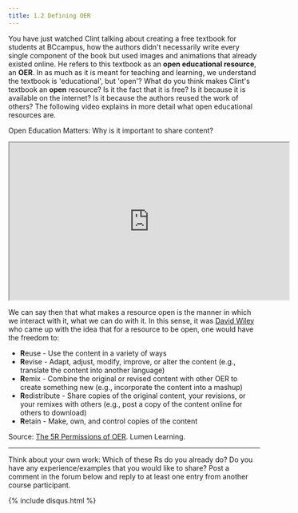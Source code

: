 ```yaml
---
title: 1.2 Defining OER
---
```



You have just watched Clint talking about creating a free textbook for students at BCcampus, how the authors didn't necessarily write every single component of the book but used images and animations that already existed online. He refers to this textbook as an **open educational resource**, an **OER**. In as much as it is meant for teaching and learning, we understand the textbook is 'educational', but 'open'? What do you think makes Clint's textbook an **open** resource? Is it the fact that it is free? Is it because it is available on the internet? Is it because the authors reused the work of others? The following video explains in more detail what open educational resources are.

Open Education Matters: Why is it important to share content?  

<iframe height="315" src="https://www.youtube.com/embed/dTNnxPcY49Q" width="560"></iframe>

We can say then that what makes a resource open is the manner in which we interact with it, what we can do with it. In this sense, it was [David Wiley][1] who came up with the idea that for a resource to be open, one would have the freedom to:

 - **R**euse - Use the content in a variety of ways
 - **R**evise - Adapt, adjust, modify, improve, or alter the content (e.g.,
   translate the content into another language)
 - **R**emix - Combine the original or revised content with other OER to
   create something new (e.g., incorporate the content into a mashup)
 - **R**edistribute - Share copies of the original content, your revisions,
   or your remixes with others (e.g., post a copy of the content online
   for others to download)
 - **R**etain - Make, own, and control copies of the content

Source: [The 5R Permissions of OER][2]. Lumen Learning. 

----------


Think about your own work: Which of these Rs do you already do? Do you have any experience/examples that you would like to share? Post a comment in the forum below and reply to at least one entry from another course participant.


{% include disqus.html %}

  [1]: https://twitter.com/opencontent
  [2]: http://lumenlearning.com/about-oer/
 
